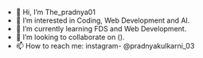 - 👋 Hi, I’m The_pradnya01
- 👀 I’m interested in Coding, Web Development and AI.
- 🌱 I’m currently learning FDS and Web Development.
- 💞️ I’m looking to collaborate on ().
- 📫 How to reach me: instagram- @pradnyakulkarni_03

<!---
Thepradnya01/Thepradnya01 is a ✨ special ✨ repository because its `README.md` (this file) appears on your GitHub profile.
You can click the Preview link to take a look at your changes.
--->
